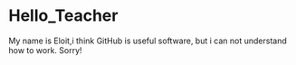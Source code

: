 # Hello_Teacher
My name is Eloit,i think GitHub is useful software, but i can not understand how to work. Sorry!
